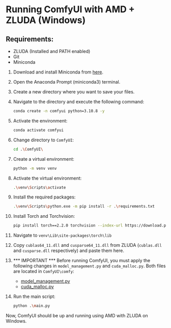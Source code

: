 # Running ComfyUI with AMD + ZLUDA (Windows)

## Requirements:
- ZLUDA (Installed and PATH enabled)
- Git
- Miniconda

1. Download and install Miniconda from [here](https://docs.anaconda.com/free/miniconda/index.html).

2. Open the Anaconda Prompt (miniconda3) terminal.

3. Create a new directory where you want to save your files.

4. Navigate to the directory and execute the following command: 
    ```bash
    conda create -n comfyui python=3.10.8 -y
    ```

5. Activate the environment:
    ```bash
    conda activate comfyui
    ```

6. Change directory to `ComfyUI`:
    ```bash
    cd .\ComfyUI\
    ```

7. Create a virtual environment:
    ```bash
    python -m venv venv
    ```

8. Activate the virtual environment:
    ```bash
    .\venv\Scripts\activate
    ```

9. Install the required packages:
    ```bash
    .\venv\Scripts\python.exe -m pip install -r .\requirements.txt
    ```

10. Install Torch and Torchvision:
    ```bash
    pip install torch==2.2.0 torchvision --index-url https://download.pytorch.org/whl/cu118
    ```

11. Navigate to `venv\Lib\site-packages\torch\lib`


12. Copy `cublas64_11.dll` and `cusparse64_11.dll` from ZLUDA (`cublas.dll` and `cusparse.dll` respectively) and paste them here.


13. *** IMPORTANT *** Before running ComfyUI, you must apply the following changes in `model_management.py` and `cuda_malloc.py`. Both files are located in `ComfyUI\comfy`:
    * [model_management.py](https://github.com/zubenelakrab/ComfyUI_AMD_ZLUDA/commit/9ade8ca17156c7e18949f07180c1aee976b1d0d6)
    * [cuda_malloc.py](https://github.com/zubenelakrab/ComfyUI_AMD_ZLUDA/commit/b3b993d194bdbdd67c1178a95f1fe823e13b7ff6)
          
14. Run the main script:
    ```bash
    python .\main.py
    ```

Now, ComfyUI should be up and running using AMD with ZLUDA on Windows.

